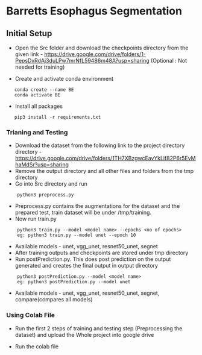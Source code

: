 # Barretts Esophagus Segmentation
## Initial Setup
 - Open the Src folder and download the checkpoints directory from the given link - https://drive.google.com/drive/folders/1-PepsDxRdAj3duLPw7mrNfL59486m48A?usp=sharing
 (Optional : Not needed for training)

 - Create and activate conda environment
 ``` 
    conda create --name BE
    conda activate BE
 ```
 - Install all packages
 ```
    pip3 install -r requirements.txt
 ```
### Trianing and Testing
- Download the dataset from the following link to the project directory directory - https://drive.google.com/drive/folders/1TH7XBzgwcEavYkLif82P6r5EvMhaMdSr?usp=sharing
- Remove the output directory and all other files and folders from the tmp directory
- Go into Src directory and run
```
    python3 preprocess.py
```
- Preprocess.py contains the augmentations for the dataset and the prepared test, train dataset will be under /tmp/training. 
- Now run train.py
```
    python3 train.py --model <model name> --epochs <no of epochs>
    eg: python3 train.py --model unet --epoch 10
```
- Available models - unet, vgg_unet, resnet50_unet, segnet
- After training outputs and checkpoints are stored under tmp directory 
- Run postPrediction.py. This does post prediction on the output generated and creates the final output in output directory
```
    python3 postPrediction.py --model <model name>
    eg: python3 postPrediction.py --model unet
```

- Available models - unet, vgg_unet, resnet50_unet, segnet, compare(compares all models)

### Using Colab File

- Run the first 2 steps of training and testing step (Preprocessing the dataset) and upload the Whole project into google drive

- Run the colab file
